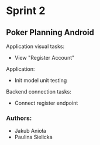 # Sprint 2
## Poker Planning Android

Application visual tasks:
- View "Register Account"

Application:
- Init model unit testing

Backend connection tasks:
- Connect register endpoint

### Authors:

* Jakub Anioła
* Paulina Sielicka
